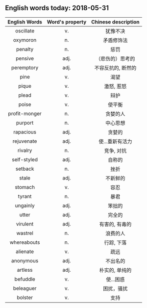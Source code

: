 ## English words today: 2018-05-31

| English Words | Word's property | Chinese description |
| :-----------: | :-------------: | :-----------------: |
| oscillate | v. | 犹豫不决 |
| oxymoron | n. | 矛盾修饰法 |
| penalty | n. | 惩罚 |
| pensive | adj. | （悲伤的）思考的 |
| peremptory | adj. | 不容反抗的, 断然的 |
| pine | v. | 渴望 |
| pique | v. | 激怒, 惹怒 |
| plead | v. | 辩护 |
| poise | v. | 使平衡 |
| profit-monger | n. | 贪婪的人 |
| purport | n. | 中心思想 |
| rapacious | adj. | 贪婪的 |
| rejuvenate | adj. | 使...重新有活力 |
| rivalry  | n. | 竞争, 对抗 |
| self-styled | adj. | 自称的 |
| setback | n. | 挫折 |
| stale | adj. | 不新鲜的 |
| stomach | v. | 容忍 |
| tyrant | n. | 暴君 |
| ungainly | adj. | 笨拙的 |
| utter | adj. | 完全的 |
| virulent | adj. | 有害的, 有毒的 |
| wastrel | n. | 浪费的人 |
| whereabouts | n. | 行踪, 下落 |
| alienate | v. | 疏远 |
| anonymous | adj. | 不出名的 |
| artless | adj. | 朴实的, 单纯的 |
| befuddle | v. | 使...困惑 |
| beleaguer | v. | 困扰，骚扰 |
| bolster | v. | 支持 |
